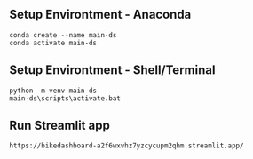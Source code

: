 ## Setup Environtment - Anaconda
```
conda create --name main-ds 
conda activate main-ds
```
## Setup Environtment - Shell/Terminal
```
python -m venv main-ds
main-ds\scripts\activate.bat
```

## Run Streamlit app
```
https://bikedashboard-a2f6wxvhz7yzcycupm2qhm.streamlit.app/
```
